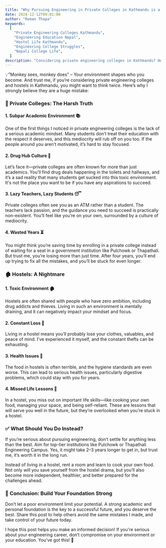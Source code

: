 ```yaml
---
title: "Why Pursuing Engineering in Private Colleges in Kathmandu is a BIG NO! 🚨"
date: 2024-12-12T09:01:00
author: "Roman Thapa"
keywords:
  [
    "Private Engineering Colleges Kathmandu",
    "Engineering Education Nepal",
    "Hostel Life Kathmandu",
    "Engineering College Struggles",
    "Nepali College Life",
  ]
description: "Considering private engineering colleges in Kathmandu? Here’s why you should think twice before making that choice. The harsh truth about private colleges and hostels in the city."
---
```


💡"Monkey sees, monkey does" – Your environment shapes who you become. And trust me, if you’re considering private engineering colleges and hostels in Kathmandu, you might want to think twice. Here’s why I strongly believe they are a huge mistake:

### 🚩 Private Colleges: The Harsh Truth

#### 1. Subpar Academic Environment 📚

One of the first things I noticed in private engineering colleges is the lack of a serious academic mindset. Many students don’t treat their education with the respect it deserves, and this mediocrity will rub off on you too. If the people around you aren’t motivated, it’s hard to stay focused.

#### 2. Drug Hub Culture 🚬

Let’s face it—private colleges are often known for more than just academics. You’ll find drug deals happening in the toilets and hallways, and it’s a sad reality that many students get sucked into this toxic environment. It's not the place you want to be if you have any aspirations to succeed.

#### 3. Lazy Teachers, Lazy Students 😴

Private colleges often see you as an ATM rather than a student. The teachers lack passion, and the guidance you need to succeed is practically non-existent. You’ll feel like you’re on your own, surrounded by a culture of mediocrity.

#### 4. Wasted Years ⏳

You might think you’re saving time by enrolling in a private college instead of waiting for a seat in a government institution like Pulchowk or Thapathali. But trust me, you’re losing more than just time. After four years, you’ll end up trying to fix all the mistakes, and you’ll be stuck for even longer.

### 🏚️ Hostels: A Nightmare

#### 1. Toxic Environment 🏚️

Hostels are often shared with people who have zero ambition, including drug addicts and thieves. Living in such an environment is mentally draining, and it can negatively impact your mindset and focus.

#### 2. Constant Loss 🧳

Living in a hostel means you’ll probably lose your clothes, valuables, and peace of mind. I’ve experienced it myself, and the constant thefts can be exhausting.

#### 3. Health Issues 🍲

The food in hostels is often terrible, and the hygiene standards are even worse. This can lead to serious health issues, particularly digestive problems, which could stay with you for years.

#### 4. Missed Life Lessons 🥘

In a hostel, you miss out on important life skills—like cooking your own food, managing your space, and being self-reliant. These are lessons that will serve you well in the future, but they’re overlooked when you’re stuck in a hostel.

### ✅ What Should You Do Instead?

If you’re serious about pursuing engineering, don’t settle for anything less than the best. Aim for top-tier institutions like Pulchowk or Thapathali Engineering Campus. Yes, it might take 2–3 years longer to get in, but trust me, it’s worth it in the long run.

Instead of living in a hostel, rent a room and learn to cook your own food. Not only will you save yourself from the hostel drama, but you’ll also become more independent, healthier, and better prepared for the challenges ahead.

### 🚀 Conclusion: Build Your Foundation Strong

Don’t let a poor environment limit your potential. A strong academic and personal foundation is the key to a successful future, and you deserve the best. Share this post to help others avoid the same mistakes I made, and take control of your future today.

I hope this post helps you make an informed decision! If you're serious about your engineering career, don’t compromise on your environment or your education. You’ve got this! 💪
